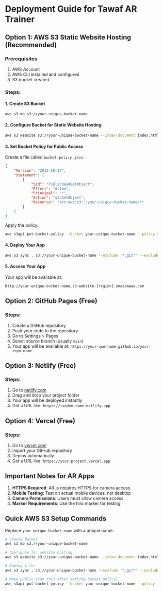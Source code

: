 # Deployment Guide for Tawaf AR Trainer

## Option 1: AWS S3 Static Website Hosting (Recommended)

### Prerequisites
1. AWS Account
2. AWS CLI installed and configured
3. S3 bucket created

### Steps:

#### 1. Create S3 Bucket
```bash
aws s3 mb s3://your-unique-bucket-name
```

#### 2. Configure Bucket for Static Website Hosting
```bash
aws s3 website s3://your-unique-bucket-name --index-document index.html
```

#### 3. Set Bucket Policy for Public Access
Create a file called `bucket-policy.json`:
```json
{
    "Version": "2012-10-17",
    "Statement": [
        {
            "Sid": "PublicReadGetObject",
            "Effect": "Allow",
            "Principal": "*",
            "Action": "s3:GetObject",
            "Resource": "arn:aws:s3:::your-unique-bucket-name/*"
        }
    ]
}
```

Apply the policy:
```bash
aws s3api put-bucket-policy --bucket your-unique-bucket-name --policy file://bucket-policy.json
```

#### 4. Deploy Your App
```bash
aws s3 sync . s3://your-unique-bucket-name --exclude '*.git*' --exclude 'node_modules/*' --exclude 'package.json' --exclude 'package-lock.json'
```

#### 5. Access Your App
Your app will be available at:
```
http://your-unique-bucket-name.s3-website-[region].amazonaws.com
```

## Option 2: GitHub Pages (Free)

### Steps:
1. Create a GitHub repository
2. Push your code to the repository
3. Go to Settings > Pages
4. Select source branch (usually `main`)
5. Your app will be available at: `https://your-username.github.io/your-repo-name`

## Option 3: Netlify (Free)

### Steps:
1. Go to [netlify.com](https://netlify.com)
2. Drag and drop your project folder
3. Your app will be deployed instantly
4. Get a URL like: `https://random-name.netlify.app`

## Option 4: Vercel (Free)

### Steps:
1. Go to [vercel.com](https://vercel.com)
2. Import your GitHub repository
3. Deploy automatically
4. Get a URL like: `https://your-project.vercel.app`

## Important Notes for AR Apps

1. **HTTPS Required**: AR.js requires HTTPS for camera access
2. **Mobile Testing**: Test on actual mobile devices, not desktop
3. **Camera Permissions**: Users must allow camera access
4. **Marker Requirements**: Use the hiro marker for testing

## Quick AWS S3 Setup Commands

Replace `your-unique-bucket-name` with a unique name:

```bash
# Create bucket
aws s3 mb s3://your-unique-bucket-name

# Configure for website hosting
aws s3 website s3://your-unique-bucket-name --index-document index.html

# Deploy files
aws s3 sync . s3://your-unique-bucket-name --exclude '*.git*' --exclude 'node_modules/*' --exclude 'package.json' --exclude 'package-lock.json'

# Make public (run this after setting bucket policy)
aws s3api put-bucket-policy --bucket your-unique-bucket-name --policy '{"Version":"2012-10-17","Statement":[{"Sid":"PublicReadGetObject","Effect":"Allow","Principal":"*","Action":"s3:GetObject","Resource":"arn:aws:s3:::your-unique-bucket-name/*"}]}'
``` 